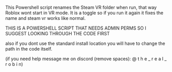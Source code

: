 This Powershell script renames the Steam VR folder when run, that way Roblox wont start in VR mode.
It is a toggle so if you run it again it fixes the name and steam vr works like normal.

THIS IS A POWERSHELL SCRIPT THAT NEEDS ADMIN PERMS SO I SUGGEST LOOKING THROUGH THE CODE FIRST

also if you dont use the standard install location you will have to change the path in the code itself. 

(if you need help message me on discord (remove spaces): @ t h e _ r e a l _ r o b i n)
